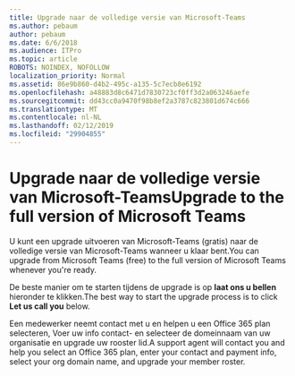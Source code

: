 ```yaml
---
title: Upgrade naar de volledige versie van Microsoft-Teams
ms.author: pebaum
author: pebaum
ms.date: 6/6/2018
ms.audience: ITPro
ms.topic: article
ROBOTS: NOINDEX, NOFOLLOW
localization_priority: Normal
ms.assetid: 86e9b860-d4b2-495c-a135-5c7ecb8e6192
ms.openlocfilehash: a48883d8c6471d7830723cf0ff3d2a063246aefe
ms.sourcegitcommit: dd43cc0a9470f98b8ef2a3787c823801d674c666
ms.translationtype: MT
ms.contentlocale: nl-NL
ms.lasthandoff: 02/12/2019
ms.locfileid: "29904855"
---
```

# <a name="upgrade-to-the-full-version-of-microsoft-teams"></a><span data-ttu-id="3e09a-102">Upgrade naar de volledige versie van Microsoft-Teams</span><span class="sxs-lookup"><span data-stu-id="3e09a-102">Upgrade to the full version of Microsoft Teams</span></span>

<span data-ttu-id="3e09a-103">U kunt een upgrade uitvoeren van Microsoft-Teams (gratis) naar de volledige versie van Microsoft-Teams wanneer u klaar bent.</span><span class="sxs-lookup"><span data-stu-id="3e09a-103">You can upgrade from Microsoft Teams (free) to the full version of Microsoft Teams whenever you're ready.</span></span>
  
<span data-ttu-id="3e09a-104">De beste manier om te starten tijdens de upgrade is op **laat ons u bellen** hieronder te klikken.</span><span class="sxs-lookup"><span data-stu-id="3e09a-104">The best way to start the upgrade process is to click **Let us call you** below.</span></span> 
  
<span data-ttu-id="3e09a-105">Een medewerker neemt contact met u en helpen u een Office 365 plan selecteren, Voer uw info contact- en selecteer de domeinnaam van uw organisatie en upgrade uw rooster lid.</span><span class="sxs-lookup"><span data-stu-id="3e09a-105">A support agent will contact you and help you select an Office 365 plan, enter your contact and payment info, select your org domain name, and upgrade your member roster.</span></span>
  

